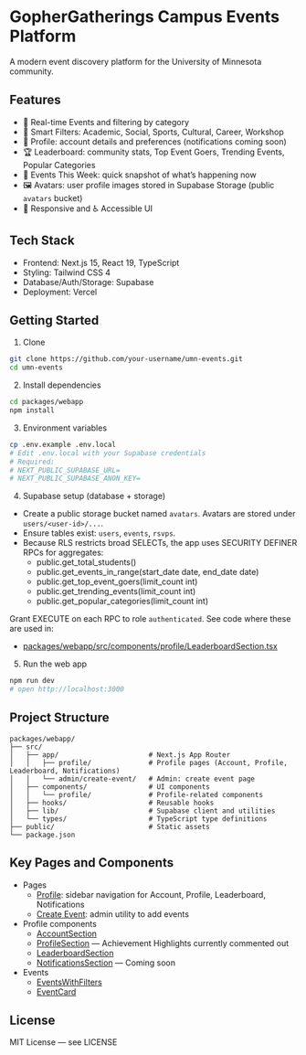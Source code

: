 # GopherGatherings Campus Events Platform

A modern event discovery platform for the University of Minnesota community.

## Features

- 🎯 Real-time Events and filtering by category
- 🧭 Smart Filters: Academic, Social, Sports, Cultural, Career, Workshop
- 👤 Profile: account details and preferences (notifications coming soon)
- 🏆 Leaderboard: community stats, Top Event Goers, Trending Events, Popular Categories
- 📅 Events This Week: quick snapshot of what’s happening now
- 🖼️ Avatars: user profile images stored in Supabase Storage (public `avatars` bucket)
- 📱 Responsive and ♿ Accessible UI

## Tech Stack

- Frontend: Next.js 15, React 19, TypeScript
- Styling: Tailwind CSS 4
- Database/Auth/Storage: Supabase
- Deployment: Vercel

## Getting Started

1) Clone
```bash
git clone https://github.com/your-username/umn-events.git
cd umn-events
```

2) Install dependencies
```bash
cd packages/webapp
npm install
```

3) Environment variables
```bash
cp .env.example .env.local
# Edit .env.local with your Supabase credentials
# Required:
# NEXT_PUBLIC_SUPABASE_URL=
# NEXT_PUBLIC_SUPABASE_ANON_KEY=
```

4) Supabase setup (database + storage)
- Create a public storage bucket named `avatars`. Avatars are stored under `users/<user-id>/...`.
- Ensure tables exist: `users`, `events`, `rsvps`.
- Because RLS restricts broad SELECTs, the app uses SECURITY DEFINER RPCs for aggregates:
  - public.get_total_students()
  - public.get_events_in_range(start_date date, end_date date)
  - public.get_top_event_goers(limit_count int)
  - public.get_trending_events(limit_count int)
  - public.get_popular_categories(limit_count int)

Grant EXECUTE on each RPC to role `authenticated`. See code where these are used in:
- [packages/webapp/src/components/profile/LeaderboardSection.tsx](packages/webapp/src/components/profile/LeaderboardSection.tsx)

5) Run the web app
```bash
npm run dev
# open http://localhost:3000
```

## Project Structure

```
packages/webapp/
├── src/
│   ├── app/                      # Next.js App Router
│   │   ├── profile/              # Profile pages (Account, Profile, Leaderboard, Notifications)
│   │   └── admin/create-event/   # Admin: create event page
│   ├── components/               # UI components
│   │   └── profile/              # Profile-related components
│   ├── hooks/                    # Reusable hooks
│   ├── lib/                      # Supabase client and utilities
│   └── types/                    # TypeScript type definitions
├── public/                       # Static assets
└── package.json
```

## Key Pages and Components

- Pages
  - [Profile](packages/webapp/src/app/profile/page.tsx): sidebar navigation for Account, Profile, Leaderboard, Notifications
  - [Create Event](packages/webapp/src/app/admin/create-event/page.tsx): admin utility to add events
- Profile components
  - [AccountSection](packages/webapp/src/components/profile/AccountSection.tsx)
  - [ProfileSection](packages/webapp/src/components/profile/ProfileSection.tsx) — Achievement Highlights currently commented out
  - [LeaderboardSection](packages/webapp/src/components/profile/LeaderboardSection.tsx)
  - [NotificationsSection](packages/webapp/src/components/profile/NotificationsSection.tsx) — Coming soon
- Events
  - [EventsWithFilters](packages/webapp/src/components/EventsWithFilters.tsx)
  - [EventCard](packages/webapp/src/components/EventCard.tsx)


## License

MIT License — see LICENSE
